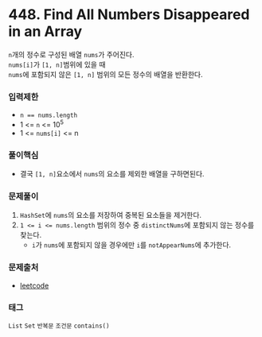# 448. Find All Numbers Disappeared in an Array
`n`개의 정수로 구성된 배열 `nums`가 주어진다.  
`nums[i]`가 `[1, n]`범위에 있을 때  
`nums`에 포함되지 않은 `[1, n]` 범위의 모든 정수의 배열을 반환한다.
### 입력제한
- `n == nums.length`
- 1 <= `n` <= 10<sup>5</sup>
- 1 <= `nums[i]` <= n
### 풀이핵심
- 결국 `[1, n]`요소에서 `nums`의 요소를 제외한 배열을 구하면된다.
### 문제풀이
1. `HashSet`에 `nums`의 요소를 저장하여 중복된 요소들을 제거한다.
2. `1 <= i <= nums.length` 범위의 정수 중 `distinctNums`에 포함되지 않는 정수를 찾는다.
   - `i`가 `nums`에 포함되지 않을 경우에만 `i`를 `notAppearNums`에 추가한다.
### 문제출처
- [leetcode](https://leetcode.com/problems/find-all-numbers-disappeared-in-an-array/)
### 태그
`List` `Set` `반복문` `조건문` `contains()`